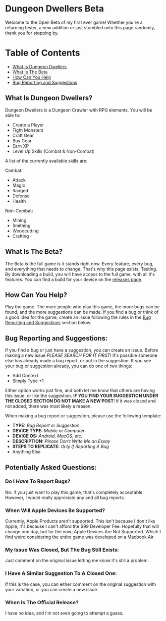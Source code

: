 # Dungeon Dwellers Beta

Welcome to the Open Beta of my first ever game! Whether you're a returning tester, a new addition or just stumbled onto this page randomly, thank you for stopping by.

# Table of Contents
* [What Is Dungeon Dwellers](https://github.com/Drinkingpants74/Dungeon_Dwellers-Beta/#what-is-dungeon-dwellers)
* [What Is The Beta](https://github.com/Drinkingpants74/Dungeon_Dwellers-Beta/#what-is-the-beta)
* [How Can You Help](https://github.com/Drinkingpants74/Dungeon_Dwellers-Beta/#how-can-you-help)
* [Bug Reporting and Suggestions](https://github.com/Drinkingpants74/Dungeon_Dwellers-Beta/#bug-reporting-and-suggestions)

## What Is Dungeon Dwellers?

Dungeon Dwellers is a Dungeon Crawler with RPG elements. You will be able to:
* Create a Player
* Fight Monsters
* Craft Gear
* Buy Gear
* Earn XP
* Level Up Skills (Combat & Non-Combat)

A list of the currently available skills are:

Combat:
* Attack
* Magic
* Ranged
* Defense
* Health

Non-Combat:
* Mining
* Smithing
* Woodcutting
* Crafting

## What Is The Beta?

The Beta is the full game is it stands right now. Every feature, every bug, and everything that needs to change. That's why this page exists; Testing.
By downloading a build, you will have access to the full game, with all it's features. You can find a build for your device on the
[releases page](https://github.com/Drinkingpants74/Dungeon_Dwellers-Beta/releases).


## How Can You Help?

Play the game. The more people who play this game, the more bugs can be found, and the more suggestions can be made. If you find a bug or think of a good idea for the game, create an issue following the rules in the [Bug Reporting and Suggestions](https://github.com/Drinkingpants74/Dungeon_Dwellers-Beta/edit/main/README.md#bug-reporting-and-suggestions) section below.


## Bug Reporting and Suggestions:
If you find a bug or just have a suggestion, you can create an issue. Before making a new issue _PLEASE SEARCH FOR IT FIRST_!
It's possible someone else has already made a bug report, or put in the suggestion. If you see your bug or suggestion already, you can do one of two things:

* Add Context
* Simply Type +1

Either option works just fine, and both let me know that others are having this issue, or like the suggestion.
__IF YOU FIND YOUR SUGGESTION UNDER THE CLOSED SECTION DO NOT MAKE A NEW POST__!
If it was closed and not added, there was most likely a reason.

When making a bug report or suggestion, please use the following template:

* __TYPE:__ _Bug Report_ or _Suggestion_
* __DEVICE TYPE:__ _Mobile_ or _Computer_
* __DEVICE OS:__ _Android_, _MacOS_, _etc._
* __DESCRIPTION:__ _Please Don't Write Me an Essay_
* __STEPS TO REPLICATE:__ _Only If Reporting A Bug_
* Anything Else


## Potentially Asked Questions:

### Do I _Have_ To Report Bugs?
No. If you just want to play this game, that's completely acceptable.
However, I would really appreciate any and all bug reports.

### When Will Apple Devices Be Supported?
Currently, Apple Products aren't supported. This isn't because I don't like Apple, it's because I can't afford the $99 Developer Fee.
Hopefully that will change one day, but for the now; Apple Devices Are Not Supported. Which I find weird considering the entire game
was developed on a Macbook Air.

### My Issue Was Closed, But The Bug Still Exists:
Just comment on the original issue letting me know it's still a problem.

### I Have A Similar Suggestion To A Closed One:
If this is the case, you can either comment on the original suggestion with your variation,
or you can create a new issue.

### When Is The Official Release?
I have no idea, and I'm not even going to attempt a guess.
